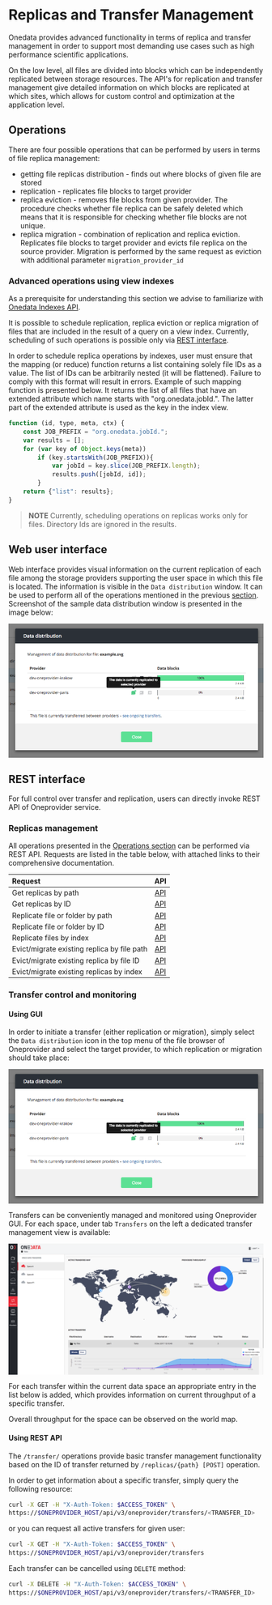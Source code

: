 # Replicas and Transfer Management

<!-- toc -->

Onedata provides advanced functionality in terms of replica and transfer management in order to support most demanding use cases such as high performance scientific applications.

On the low level, all files are divided into blocks which can be independently replicated between storage resources. The API's for replication and transfer management give detailed information on which blocks are replicated at which sites, which allows for custom control and optimization at the application level.

## Operations
There are four possible operations that can be performed by users in terms of file replica management:
* getting file replicas distribution - finds out where blocks of given file are stored
* replication - replicates file blocks to target provider
* replica eviction - removes file blocks from given provider. 
The procedure checks whether file replica can be safely deleted which means that it is responsible for checking whether file blocks are not unique. 
* replica migration - combination of replication and replica eviction. Replicates file blocks to target provider and evicts file replica on the source provider. Migration is performed by the same request as eviction with additional parameter `migration_provider_id`

### Advanced operations using view indexes
As a prerequisite for understanding this section we advise to familiarize with [Onedata Indexes API](metadata.md#advanced-metadata-queries).

It is possible to schedule replication, replica eviction or replica migration of files that are included in the result of a query on a view index.
Currently, scheduling of such operations is possible only via [REST interface](#rest-interface).

In order to schedule replica operations by indexes, user must ensure that the mapping (or reduce) function returns a list containing solely file IDs as a value. The list of IDs can be arbitrarily nested (it will be flattened).
Failure to comply with this format will result in errors.
Example of such mapping function is presented below. It returns the list of all files that have an extended attribute which name starts with "org.onedata.jobId.".
The latter part of the extended attribute is used as the key in the index view. 
```javascript
function (id, type, meta, ctx) {
    const JOB_PREFIX = "org.onedata.jobId.";
    var results = [];
    for (var key of Object.keys(meta))
        if (key.startsWith(JOB_PREFIX)){
            var jobId = key.slice(JOB_PREFIX.length);
            results.push([jobId, id]);
        }
    return {"list": results};
}
```
> **NOTE**
> Currently, scheduling operations on replicas works only for files. Directory Ids are ignored in the results.


## Web user interface

Web interface provides visual information on the current replication of each file among the storage providers supporting the user space in which this file is located.
The information is visible in the `Data distribution` window. It can be used to perform all of the operations mentioned in the previous [section](#operations).
Screenshot of the sample data distribution window is presented in the image below:

<img  style="display:block;margin:0 auto;" src="../img/transfers_menu.png">

## REST interface

For full control over transfer and replication, users can directly invoke REST API of Oneprovider service.

### Replicas management

All operations presented in the [Operations section](#operations) can be performed via REST API.
Requests are listed in the table below, with attached links to their comprehensive documentation.

| Request                                     |                                             API                                             |
|:--------------------------------------------|:-------------------------------------------------------------------------------------------:|
| Get replicas by path                        | [API](https://onedata.org/#/home/api/latest/oneprovider?anchor=operation/get_file_replicas) |
| Get replicas by ID                          | [API](https://onedata.org/#/home/api/latest/oneprovider?anchor=operation/get_file_replicas_by_id)|
| Replicate file or folder by path            | [API](https://onedata.org/#/home/api/latest/oneprovider?anchor=operation/replicate_file)         |
| Replicate file or folder by ID              | [API](https://onedata.org/#/home/api/latest/oneprovider?anchor=operation/replicate_file_by_id)   |
| Replicate files by index                    | [API](https://onedata.org/#/home/api/latest/oneprovider?anchor=operation/replicate_file_by_id)|
| Evict/migrate existing replica by file path | [API](https://onedata.org/#/home/api/latest/oneprovider?anchor=operation/evict_replica)|
| Evict/migrate existing replica by file ID   | [API](https://onedata.org/#/home/api/latest/oneprovider?anchor=operation/evict_replica_by_id)|
| Evict/migrate existing replicas by index    | [API](https://onedata.org/#/home/api/latest/oneprovider?anchor=operation/evict_replica_by_id)|
 
### Transfer control and monitoring

#### Using GUI
In order to initiate a transfer (either replication or migration),
simply select the `Data distribution` icon in the top
menu of the file browser of Oneprovider and select the target provider, to which
replication or migration should take place:

<img  style="display:block;margin:0 auto;" src="../img/transfers_menu.png">


Transfers can be conveniently managed and monitored using Oneprovider GUI. 
For each space, under tab `Transfers` on the left a dedicated transfer management
view is available:

<img  style="display:block;margin:0 auto;" src="../img/transfers.png">

For each transfer within the current data space an appropriate entry in the list below is
added, which provides information on current throughput of a specific transfer.

Overall throughput for the space can be observed on the world map.

#### Using REST API

The `/transfer/` operations provide basic transfer management functionality based on the ID of transfer returned by `/replicas/{path} [POST]` operation.

In order to get information about a specific transfer, simply query the following resource:

```bash
curl -X GET -H "X-Auth-Token: $ACCESS_TOKEN" \
https://$ONEPROVIDER_HOST/api/v3/oneprovider/transfers/<TRANSFER_ID>
```

or you can request all active transfers for given user:
```bash
curl -X GET -H "X-Auth-Token: $ACCESS_TOKEN" \
https://$ONEPROVIDER_HOST/api/v3/oneprovider/transfers
```

Each transfer can be cancelled using `DELETE` method:
```bash
curl -X DELETE -H "X-Auth-Token: $ACCESS_TOKEN" \
https://$ONEPROVIDER_HOST/api/v3/oneprovider/transfers/<TRANSFER_ID>
```

